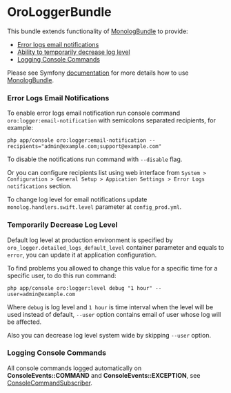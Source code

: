 OroLoggerBundle
===============

This bundle extends functionality of [MonologBundle](https://github.com/symfony/monolog-bundle) to provide:
* [Error logs email notifications](#error-logs-email-notifications)
* [Ability to temporarily decrease log level](#temporarily-decrease-log-level)
* [Logging Console Commands](#logging-console-commands)

Please see Symfony [documentation](http://symfony.com/doc/current/logging.html) for more details how to use [MonologBundle](https://github.com/symfony/monolog-bundle).

### Error Logs Email Notifications
To enable error logs email notification run console command `oro:logger:email-notification` with semicolons separated 
recipients, for example:  

    php app/console oro:logger:email-notification --recipients="admin@example.com;support@example.com"

To disable the notifications run command with `--disable` flag.
  
Or you can configure recipients list using web interface from `System > Configuration > General Setup > Appication Settings > Error Logs 
notifications` section.

To change log level for email notifications update `monolog.handlers.swift.level` parameter at `config_prod.yml`. 

### Temporarily Decrease Log Level
Default log level at production environment is specified by `oro_logger.detailed_logs_default_level` container parameter 
and equals to `error`, you can update it at application configuration.

To find problems you allowed to change this value for a specific time for a specific user, to do this 
run command:  

    php app/console oro:logger:level debug "1 hour" --user=admin@example.com

Where `debug` is log level and `1 hour` is time interval when the level will be used instead of default, 
`--user` option contains email of user whose log will be affected.

Also you can decrease log level system wide by skipping `--user` option.

### Logging Console Commands

All console commands logged automatically on **ConsoleEvents::COMMAND** and **ConsoleEvents::EXCEPTION**, see [ConsoleCommandSubscriber](./EventSubscriber/ConsoleCommandSubscriber.php).

